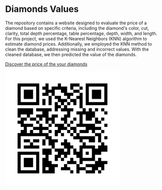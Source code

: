 # Diamonds Values
The repository contains a website designed to evaluate the price of a diamond based on specific criteria, including the diamond's color, cut, clarity, total depth percentage, table percentage, depth, width, and length. For this project, we used the K-Nearest Neighbors (KNN) algorithm to estimate diamond prices. Additionally, we employed the KNN method to clean the database, addressing missing and incorrect values. With the cleaned database, we then predicted the value of the diamonds.

[Discover the price of the your diamonds](https://diamondsvalues.streamlit.app)


![Qr code para teste](qrcode/Site.png)
